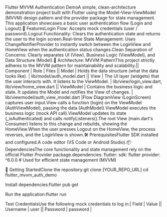 Flutter MVVM Authentication DemoA simple, clean-architecture demonstration project built with Flutter using the Model-View-ViewModel (MVVM) design pattern and the provider package for state management. This application showcases a basic user authentication flow (Login and Logout).🚀 FeaturesLogin Flow: Accepts mock credentials (user / password).Logout Functionality: Clears the authentication state and returns the user to the login screen.Real-time State Management: Uses ChangeNotifierProvider to instantly switch between the LoginView and HomeView when the authentication status changes.Clean Separation of Concerns: Clearly separates UI (View), Business Logic (ViewModel), and Data Structure (Model).📐 Architecture: MVVM PatternThis project strictly adheres to the MVVM pattern for maintainability and scalability.|| Component | Role | Files || Model | Holds the data structure (what the data looks like). | lib/model/auth_model.dart || View | The UI layer (widgets) that the user interacts with. It listens to the ViewModel. | lib/view/login_view.dart, lib/view/home_view.dart || ViewModel | Contains the business logic and state. It updates the Model and notifies the View of changes. | lib/viewmodel/auth_view_model.dart |Flow DiagramView (LoginScreen) captures user input.View calls a function (login) on the ViewModel (AuthViewModel), passing the data (AuthModel).ViewModel executes the business logic (mock API call).ViewModel updates its state (_isAuthenticated) and calls notifyListeners().The root View (main.dart's Consumer) listens to this change and rebuilds, showing the HomeView.When the user presses Logout on the HomeView, the process reverses, and the LoginView is shown.🛠️ PrerequisitesFlutter SDK installed and configured.A code editor (VS Code or Android Studio).📦 DependenciesThe core functionality and state management rely on the official Flutter Provider package.dependencies:
  flutter:
    sdk: flutter
  provider: ^6.0.0 # Used for efficient state management (MVVM)

🏃 Getting StartedClone the repository:git clone [YOUR_REPO_URL]
cd flutter_mvvm_auth_demo

Install dependencies:flutter pub get

Run the application:flutter run

Test CredentialsUse the following mock credentials to log in:| Field | Value || Username | user || Password | password |

